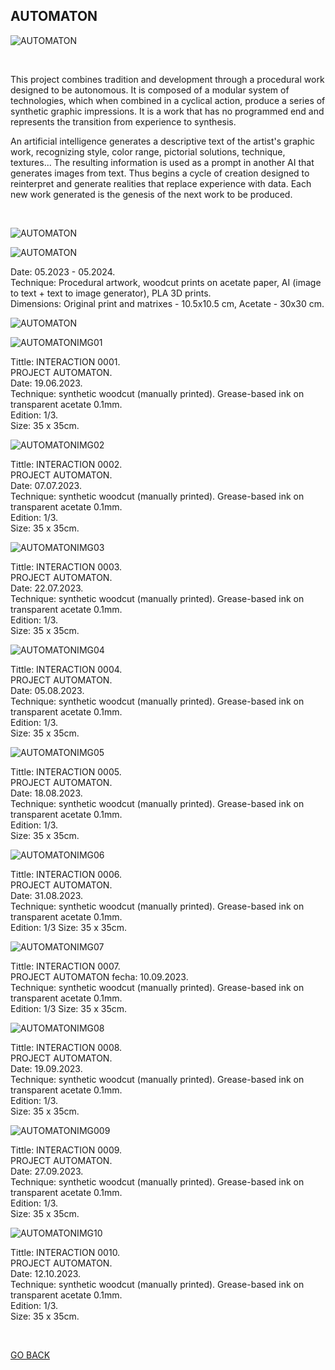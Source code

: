 ## AUTOMATON

![AUTOMATON](ASSETS/AUTOMATONINSTALL.jpg)

<br>

This project combines tradition and development through a procedural work designed to be autonomous. It is composed of a modular system of technologies, which when combined in a cyclical action, produce a series of synthetic graphic impressions. It is a work that has no programmed end and represents the transition from experience to synthesis.

An artificial intelligence generates a descriptive text of the artist's graphic work, recognizing style, color range, pictorial solutions, technique, textures... The resulting information is used as a prompt in another AI that generates images from text. Thus begins a cycle of creation designed to reinterpret and generate realities that replace experience with data. Each new
work generated is the genesis of the next work to be produced.

<br>

![AUTOMATON](ASSETS/AUTOMATONPRINT1.jpeg)

![AUTOMATON](ASSETS/AUTOMATONPRINT2.jpeg)

Date: 05.2023 - 05.2024.  
Technique: Procedural artwork, woodcut prints on acetate paper, AI (image to text + text to image generator), PLA 3D prints.  
Dimensions: Original print and matrixes - 10.5x10.5 cm, Acetate - 30x30 cm. 

![AUTOMATON](ASSETS/AUTOMATONPRINTgeneral.jpeg)

![AUTOMATONIMG01](ASSETS/AUTOMATONIMG01.jpeg)

Tittle: INTERACTION 0001.  
PROJECT AUTOMATON.  
Date: 19.06.2023.  
Technique: synthetic woodcut (manually printed). Grease-based ink on transparent acetate 0.1mm.  
Edition: 1/3.  
Size: 35 x 35cm.  

![AUTOMATONIMG02](ASSETS/AUTOMATONIMG02.jpeg)

Tittle: INTERACTION 0002.  
PROJECT AUTOMATON.   
Date: 07.07.2023.  
Technique: synthetic woodcut (manually printed). Grease-based ink on transparent acetate 0.1mm.   
Edition: 1/3.  
Size: 35 x 35cm.  

![AUTOMATONIMG03](ASSETS/AUTOMATONIMG03.jpeg)

Tittle: INTERACTION 0003.  
PROJECT AUTOMATON.  
Date: 22.07.2023.  
Technique: synthetic woodcut (manually printed). Grease-based ink on transparent acetate 0.1mm.   
Edition: 1/3.  
Size: 35 x 35cm. 

![AUTOMATONIMG04](ASSETS/AUTOMATONIMG04.jpeg)

Tittle: INTERACTION 0004.   
PROJECT AUTOMATON.  
Date: 05.08.2023.  
Technique: synthetic woodcut (manually printed). Grease-based ink on transparent acetate 0.1mm.   
Edition: 1/3.  
Size: 35 x 35cm.  

![AUTOMATONIMG05](ASSETS/AUTOMATONIMG05.jpeg)

Tittle: INTERACTION 0005.  
PROJECT AUTOMATON.  
Date: 18.08.2023.  
Technique: synthetic woodcut (manually printed). Grease-based ink on transparent acetate 0.1mm.   
Edition: 1/3.  
Size: 35 x 35cm.  

![AUTOMATONIMG06](ASSETS/AUTOMATONIMG06.jpeg)

Tittle: INTERACTION 0006.  
PROJECT AUTOMATON.  
Date: 31.08.2023.  
Technique: synthetic woodcut (manually printed). Grease-based ink on transparent acetate 0.1mm.   
Edition: 1/3
Size: 35 x 35cm.  

![AUTOMATONIMG07](ASSETS/AUTOMATONIMG07.jpeg)

Tittle: INTERACTION 0007.  
PROJECT AUTOMATON
fecha: 10.09.2023.  
Technique: synthetic woodcut (manually printed). Grease-based ink on transparent acetate 0.1mm.   
Edition: 1/3
Size: 35 x 35cm.

![AUTOMATONIMG08](ASSETS/AUTOMATONIMG08.jpeg)

Tittle: INTERACTION 0008.  
PROJECT AUTOMATON.  
Date: 19.09.2023.  
Technique: synthetic woodcut (manually printed). Grease-based ink on transparent acetate 0.1mm.   
Edition: 1/3.  
Size: 35 x 35cm.  


![AUTOMATONIMG009](ASSETS/AUTOMATONIMG09.jpeg)

Tittle: INTERACTION 0009.  
PROJECT AUTOMATON.  
Date: 27.09.2023.  
Technique: synthetic woodcut (manually printed). Grease-based ink on transparent acetate 0.1mm.   
Edition: 1/3.  
Size: 35 x 35cm.  

![AUTOMATONIMG10](ASSETS/AUTOMATONIMG10.jpeg)

Tittle: INTERACTION 0010.  
PROJECT AUTOMATON.  
Date: 12.10.2023.  
Technique: synthetic woodcut (manually printed). Grease-based ink on transparent acetate 0.1mm.   
Edition: 1/3.  
Size: 35 x 35cm.  


<br>


[GO BACK](https://aaronrmoreno.github.io/MATERIA)
